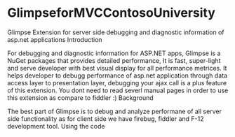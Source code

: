 # GlimpseforMVCContosoUniversity
Glimpse Extension for server side debugging and diagnostic information of asp.net applications 
Introduction

For debugging and diagnostic information for ASP.NET apps, Glimpse is a NuGet packages that provides detailed performance,  It is fast, super-light and serve developer with best visual display for all performance metrices. It helps developer to debugg performance of asp.net application through data access layer to presentation layer, debugging your ajax call is a plus feature of this extension. You dont need to read severl manual pages in order to use this extension as compare to fiddler :)
Background

The best part of Glimpse is to debug and analyze performane of all server side functionality as for client side we have firebug, fiddler and F-12 development tool.
Using the code
